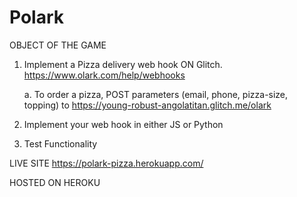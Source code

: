 # Polark

OBJECT OF THE GAME

1.	Implement a Pizza delivery web hook ON Glitch. https://www.olark.com/help/webhooks

	a. To order a pizza, POST parameters (email, phone, pizza-size, topping) to https://young-robust-angolatitan.glitch.me/olark

2.	Implement your web hook in either JS or Python

3.	Test Functionality

LIVE SITE https://polark-pizza.herokuapp.com/

HOSTED ON HEROKU
